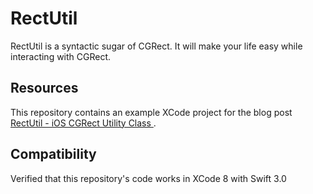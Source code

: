 # RectUtil
RectUtil is a syntactic sugar of CGRect. It will make your life easy while interacting with CGRect.

## Resources
This repository contains an example XCode project for the blog post [RectUtil - iOS CGRect Utility Class
](https://medium.com/@kfarooqa/rectutil-ios-cgrect-utility-class-a4792a964e58#.wf8qtzjby).

## Compatibility
Verified that this repository's code works in XCode 8 with Swift 3.0
